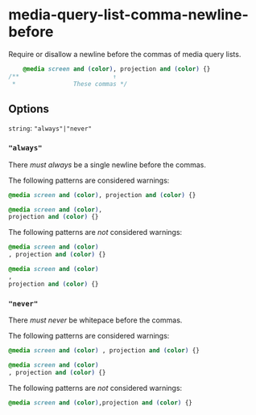 # media-query-list-comma-newline-before

Require or disallow a newline before the commas of media query lists.

```css
    @media screen and (color), projection and (color) {}
/**                          ↑  
 *                These commas */
```

## Options

`string`: `"always"|"never"`

### `"always"`

There *must always* be a single newline before the commas.

The following patterns are considered warnings:

```css
@media screen and (color), projection and (color) {}
```

```css
@media screen and (color),
projection and (color) {}
```

The following patterns are *not* considered warnings:

```css
@media screen and (color)
, projection and (color) {}
```

```css
@media screen and (color)
,
projection and (color) {}
```

### `"never"`

There *must never* be whitepace before the commas.

The following patterns are considered warnings:

```css
@media screen and (color) , projection and (color) {}
```

```css
@media screen and (color)
, projection and (color) {}
```

The following patterns are *not* considered warnings:

```css
@media screen and (color),projection and (color) {}
```
